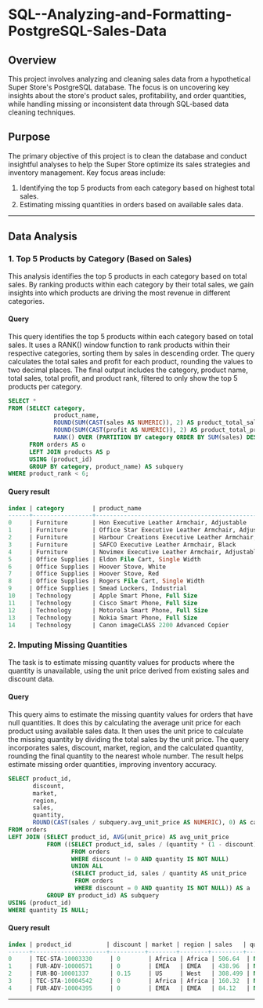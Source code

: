 # SQL--Analyzing-and-Formatting-PostgreSQL-Sales-Data

## Overview

This project involves analyzing and cleaning sales data from a hypothetical Super Store's PostgreSQL database. The focus is on uncovering key insights about the store's product sales, profitability, and order quantities, while handling missing or inconsistent data through SQL-based data cleaning techniques.

## Purpose

The primary objective of this project is to clean the database and conduct insightful analyses to help the Super Store optimize its sales strategies and inventory management. Key focus areas include:
1. Identifying the top 5 products from each category based on highest total sales.
2. Estimating missing quantities in orders based on available sales data.

----

## Data Analysis

### 1. **Top 5 Products by Category (Based on Sales)**
This analysis identifies the top 5 products in each category based on total sales. By ranking products within each category by their total sales, we gain insights into which products are driving the most revenue in different categories.

#### Query
This query identifies the top 5 products within each category based on total sales. It uses a RANK() window function to rank products within their respective categories, sorting them by sales in descending order. The query calculates the total sales and profit for each product, rounding the values to two decimal places. The final output includes the category, product name, total sales, total profit, and product rank, filtered to only show the top 5 products per category.
```sql
SELECT *
FROM (SELECT category, 
             product_name, 
	         ROUND(SUM(CAST(sales AS NUMERIC)), 2) AS product_total_sales,
             ROUND(SUM(CAST(profit AS NUMERIC)), 2) AS product_total_profit,
	         RANK() OVER (PARTITION BY category ORDER BY SUM(sales) DESC) AS product_rank
      FROM orders AS o
      LEFT JOIN products AS p
      USING (product_id)
      GROUP BY category, product_name) AS subquery
WHERE product_rank < 6;
```
#### Query result
```sql
index | category        | product_name                                         | product_total_sales | product_total_profit | product_rank
------+-----------------+-----------------------------------------------------+---------------------+----------------------|--------------
0     | Furniture       | Hon Executive Leather Armchair, Adjustable          | 58193.48            | 5997.25              | 1
1     | Furniture       | Office Star Executive Leather Armchair, Adjustable  | 51449.8             | 4925.8               | 2
2     | Furniture       | Harbour Creations Executive Leather Armchair, Adjustable | 50121.52         | 10427.33             | 3
3     | Furniture       | SAFCO Executive Leather Armchair, Black             | 41923.53            | 7154.28              | 4
4     | Furniture       | Novimex Executive Leather Armchair, Adjustable      | 40585.13            | 5562.35              | 5
5     | Office Supplies | Eldon File Cart, Single Width                       | 39873.23            | 5571.26              | 1
6     | Office Supplies | Hoover Stove, White                                 | 32842.6             | -2180.63             | 2
7     | Office Supplies | Hoover Stove, Red                                   | 32644.13            | 11651.68             | 3
8     | Office Supplies | Rogers File Cart, Single Width                      | 29558.82            | 2368.82              | 4
9     | Office Supplies | Smead Lockers, Industrial                          | 28991.66            | 3630.44              | 5
10    | Technology      | Apple Smart Phone, Full Size                       | 86935.78            | 5921.58              | 1
11    | Technology      | Cisco Smart Phone, Full Size                       | 76441.53            | 17238.52             | 2
12    | Technology      | Motorola Smart Phone, Full Size                    | 73156.3             | 17027.11             | 3
13    | Technology      | Nokia Smart Phone, Full Size                       | 71904.56            | 9938.2               | 4
14    | Technology      | Canon imageCLASS 2200 Advanced Copier              | 61599.82            | 25199.93             | 5
```

### 2. Imputing Missing Quantities
The task is to estimate missing quantity values for products where the quantity is unavailable, using the unit price derived from existing sales and discount data.

#### Query
This query aims to estimate the missing quantity values for orders that have null quantities. It does this by calculating the average unit price for each product using available sales data. It then uses the unit price to calculate the missing quantity by dividing the total sales by the unit price. The query incorporates sales, discount, market, region, and the calculated quantity, rounding the final quantity to the nearest whole number. The result helps estimate missing order quantities, improving inventory accuracy.
```sql
SELECT product_id,
       discount,
	   market,
	   region,
	   sales,
	   quantity, 
       ROUND(CAST(sales / subquery.avg_unit_price AS NUMERIC), 0) AS calculated_quantity
FROM orders
LEFT JOIN (SELECT product_id, AVG(unit_price) AS avg_unit_price
		   FROM ((SELECT product_id, sales / (quantity * (1 - discount)) AS unit_price
                  FROM orders
                  WHERE discount != 0 AND quantity IS NOT NULL)
                  UNION ALL
                  (SELECT product_id, sales / quantity AS unit_price
                   FROM orders
                   WHERE discount = 0 AND quantity IS NOT NULL)) AS a
           GROUP BY product_id) AS subquery
USING (product_id)
WHERE quantity IS NULL;
```
#### Query result
```sql
index | product_id          | discount | market | region | sales   | quantity | calculated_quantity
------+---------------------+----------+--------+--------+---------+----------+---------------------
0     | TEC-STA-10003330     | 0        | Africa | Africa | 506.64  | NULL     | 2
1     | FUR-ADV-10000571     | 0        | EMEA   | EMEA   | 438.96  | NULL     | 4
2     | FUR-BO-10001337      | 0.15     | US     | West   | 308.499 | NULL     | 3
3     | TEC-STA-10004542     | 0        | Africa | Africa | 160.32  | NULL     | 4
4     | FUR-ADV-10004395     | 0        | EMEA   | EMEA   | 84.12   | NULL     | 2
```
----


